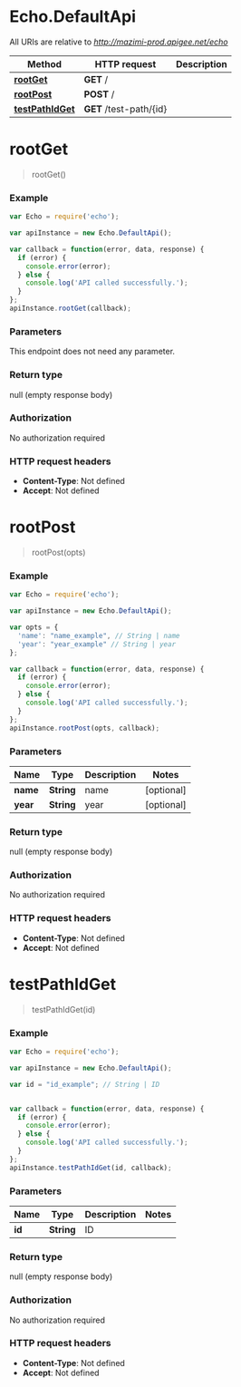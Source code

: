 # Echo.DefaultApi

All URIs are relative to *http://mazimi-prod.apigee.net/echo*

Method | HTTP request | Description
------------- | ------------- | -------------
[**rootGet**](DefaultApi.md#rootGet) | **GET** / | 
[**rootPost**](DefaultApi.md#rootPost) | **POST** / | 
[**testPathIdGet**](DefaultApi.md#testPathIdGet) | **GET** /test-path/{id} | 


<a name="rootGet"></a>
# **rootGet**
> rootGet()



### Example
```javascript
var Echo = require('echo');

var apiInstance = new Echo.DefaultApi();

var callback = function(error, data, response) {
  if (error) {
    console.error(error);
  } else {
    console.log('API called successfully.');
  }
};
apiInstance.rootGet(callback);
```

### Parameters
This endpoint does not need any parameter.

### Return type

null (empty response body)

### Authorization

No authorization required

### HTTP request headers

 - **Content-Type**: Not defined
 - **Accept**: Not defined

<a name="rootPost"></a>
# **rootPost**
> rootPost(opts)



### Example
```javascript
var Echo = require('echo');

var apiInstance = new Echo.DefaultApi();

var opts = { 
  'name': "name_example", // String | name
  'year': "year_example" // String | year
};

var callback = function(error, data, response) {
  if (error) {
    console.error(error);
  } else {
    console.log('API called successfully.');
  }
};
apiInstance.rootPost(opts, callback);
```

### Parameters

Name | Type | Description  | Notes
------------- | ------------- | ------------- | -------------
 **name** | **String**| name | [optional] 
 **year** | **String**| year | [optional] 

### Return type

null (empty response body)

### Authorization

No authorization required

### HTTP request headers

 - **Content-Type**: Not defined
 - **Accept**: Not defined

<a name="testPathIdGet"></a>
# **testPathIdGet**
> testPathIdGet(id)



### Example
```javascript
var Echo = require('echo');

var apiInstance = new Echo.DefaultApi();

var id = "id_example"; // String | ID


var callback = function(error, data, response) {
  if (error) {
    console.error(error);
  } else {
    console.log('API called successfully.');
  }
};
apiInstance.testPathIdGet(id, callback);
```

### Parameters

Name | Type | Description  | Notes
------------- | ------------- | ------------- | -------------
 **id** | **String**| ID | 

### Return type

null (empty response body)

### Authorization

No authorization required

### HTTP request headers

 - **Content-Type**: Not defined
 - **Accept**: Not defined

